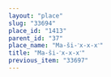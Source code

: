 ```yaml
---
layout: "place"
slug: "33694"
place_id: "1413"
parent_id: "37"
place_name: "Ma-ši-˹x-x-x˺"
title: "Ma-ši-˹x-x-x˺"
previous_item: "33697"
---
```

